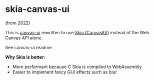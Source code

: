 # skia-canvas-ui

(from 2022)

This is [canvas-ui](https://github.com/gmhater73p/canvas-ui) rewritten to use [Skia (CanvasKit)](https://skia.org/docs/user/modules/canvaskit/) instead of the Web Canvas API alone.

See canvas-ui readme.

**Why Skia is better:**
* More performant because C Skia is compiled to WebAssembly
* Easier to implement fancy GUI effects such as blur
